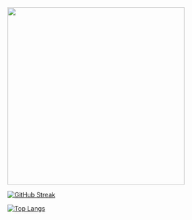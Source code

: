 <img src="https://github-readme-stats.vercel.app/api?username=MubashirAngathil&show_icons=true&theme=ADD_THEME_HERE" width="400">

[![GitHub Streak](https://github-readme-streak-stats.herokuapp.com?user=MubashirAngathil&count_private=true&theme=dark&date_format=M%20j%5B%2C%20Y%5D&background=000000&stroke=045E61&ring=18CABF&fire=07DDD6&currStreakNum=FFFFFF&currStreakLabel=00DDD5&border=15686A&dates=0CAB31)](https://git.io/streak-stats)

[![Top Langs](https://github-readme-stats.vercel.app/api/top-langs/?username=MubashirAngathil&layout=compact&theme=vision-friendly-dark)](https://github.com/anuraghazra/github-readme-stats)
